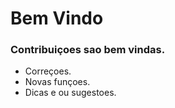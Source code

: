 # Bem Vindo

### Contribuiçoes sao bem vindas.

* Correçoes.
* Novas funçoes. 
* Dicas e ou sugestoes.